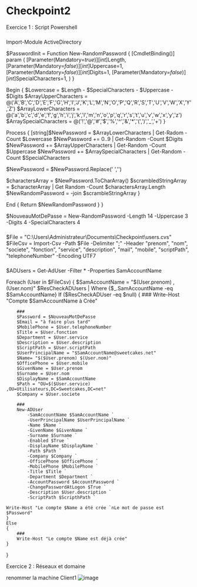 # Checkpoint2

Exercice 1 : Script Powershell
###
Import-Module ActiveDirectory

$PasswordInit = Function New-RandomPassword {
    [CmdletBinding()]
    param 
    (
        [Parameter(Mandatory=$true)][int]$Length,
        [Parameter(Mandatory=$false)][int]$Uppercase=1,
        [Parameter(Mandatory=$false)][int]$Digits=1,
        [Parameter(Mandatory=$false)][int]$SpecialCharacters=1,
    )
}

Begin {
        $Lowercase = $Length - $SpecialCharacters - $Uppercase - $Digits
        $ArrayUpperCharacters = @('A','B','C','D','E','F','G','H','I','J','K','L','M','N','O','P','Q','R','S','T','U','V','W','X','Y','Z')
        $ArrayLowerCharacters = @('a','b','c','d','e','f','g','h','i','j','k','l','m','n','o','p','q','r','s','t','u','v','w','x','y','z')
$ArraySpecialCharacters = @('!','@','#','$','%','^','&','*','(',')','_','+')
}

Process {
        [string]$NewPassword = $ArrayLowerCharacters | Get-Radom -Count $Lowercase
        $NewPassword += 0..9 | Get-Random -Count $Digits
        $NewPassword += $ArrayUpperCharacters | Get-Random -Count $Uppercase
        $NewPassword += $ArraySpecialCharacters | Get-Random -Count $SpecialCharacters

$NewPassword = $NewPassword.Replace(' ','')

$charactersArray = $NewPassword.ToCharArray()
$scrambledStringArray = $characterArray | Get Random -Count $charactersArray.Length
$NewRandomPassword = -join $scrambleStringArray
}

End {
        Return $NewRandomPassword
    }
}

$NouveauMotDePasse = New-RandomPassword -Length 14 -Uppercase 3 -Digits 4 -SpecialCharacters 4

###
$File = "C:\Users\Administrateur\Documents\Checkpoint\users.cvs"
$FileCsv = Import-Csv 
-Path $File -Delimiter ";" -Header "prenom", "nom", "societe", "fonction", "service", "description", "mail", "mobile", "scriptPath", "telephoneNumber" -Encoding UTF7

###
$ADUsers = Get-AdUser -Filter * -Properties SamAccountName

Foreach (User in $FileCsv)
{
    $SamAccountName = "$(User.prenom) , $($User.nom)"
    $ResCheckADUsers | Where {$_.SamAccountName -eq $SamAccountName}
    If ($ResCheckADUser -eq $null)
    {
        ###
        Write-Host "Compte $SamAccountName à Crée"

        ###
        $Password = $NouveauMotDePasse
        $Email = "à faire plus tard"
        $MobilePhone = $User.telephoneNumber
        $Title = $User.fonction
        $Department = $User.service
        $Description = $User.description
        $ScriptPath = $User.scriptPath
        $UserPrincipalName = "$SamAccountName@sweetcakes.net"
        $Name= "$($User.prenom) $(User.nom)"
        $OfficePhone = $User.mobile
        $GivenName = $User.prenom
        $Surname = $User.nom
        $DisplayName = $SamAccountName
        $Path = "OU=$($User.service) ,OU=Utilisateurs,DC=Sweetcakes,DC=net"
        $Company = $User.societe

        ###
        New-ADUser
            -SamAccountName $SamAccountName `
            -UserPrincipalName $UserPrincipalName `
            -Name $Name `
            -GivenName $GivenName `
            -Surname $Surname `
            -Enabled $True `
            -DisplayName $DisplayName `
            -Path $Path `
            -Company $Company `
            -OfficePhone $OfficePhone `
            -MobilePhone $MobilePhone `
            -Title $Title `
            -Department $Department `
            -AccountPassword $AccountPassword `
            -ChangePasswordAtLogon $True `
            -Description $User.description `
            -ScriptPath $ScripthPath `

    Write-Host "Le compte $Name a été crée `nLe mot de passe est $Password"
    }
    Else
    {
        ###
        Write-Host "Le compte $Name est déjà crée"
    }
}


Exercice 2 : Réseaux et domaine

renommer la machine Client1
![image](https://github.com/JuJuIHM/Checkpoint2/assets/137881830/db869974-4d5c-4ec1-bf1e-2aed926b8789)

